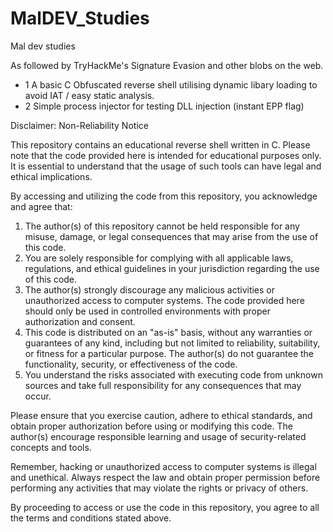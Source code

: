 # MalDEV_Studies
Mal dev studies

As followed by TryHackMe's Signature Evasion and other blobs on the web.


- 1 A basic C Obfuscated reverse shell utilising dynamic libary loading to avoid IAT / easy static analysis.
- 2 Simple process injector for testing DLL injection (instant EPP flag)

Disclaimer: Non-Reliability Notice

This repository contains an educational reverse shell written in C. Please note that the code provided here is intended for educational purposes only. It is essential to understand that the usage of such tools can have legal and ethical implications. 

By accessing and utilizing the code from this repository, you acknowledge and agree that:

1. The author(s) of this repository cannot be held responsible for any misuse, damage, or legal consequences that may arise from the use of this code.
2. You are solely responsible for complying with all applicable laws, regulations, and ethical guidelines in your jurisdiction regarding the use of this code.
3. The author(s) strongly discourage any malicious activities or unauthorized access to computer systems. The code provided here should only be used in controlled environments with proper authorization and consent.
4. This code is distributed on an "as-is" basis, without any warranties or guarantees of any kind, including but not limited to reliability, suitability, or fitness for a particular purpose. The author(s) do not guarantee the functionality, security, or effectiveness of the code.
5. You understand the risks associated with executing code from unknown sources and take full responsibility for any consequences that may occur.

Please ensure that you exercise caution, adhere to ethical standards, and obtain proper authorization before using or modifying this code. The author(s) encourage responsible learning and usage of security-related concepts and tools.

Remember, hacking or unauthorized access to computer systems is illegal and unethical. Always respect the law and obtain proper permission before performing any activities that may violate the rights or privacy of others.

By proceeding to access or use the code in this repository, you agree to all the terms and conditions stated above.
